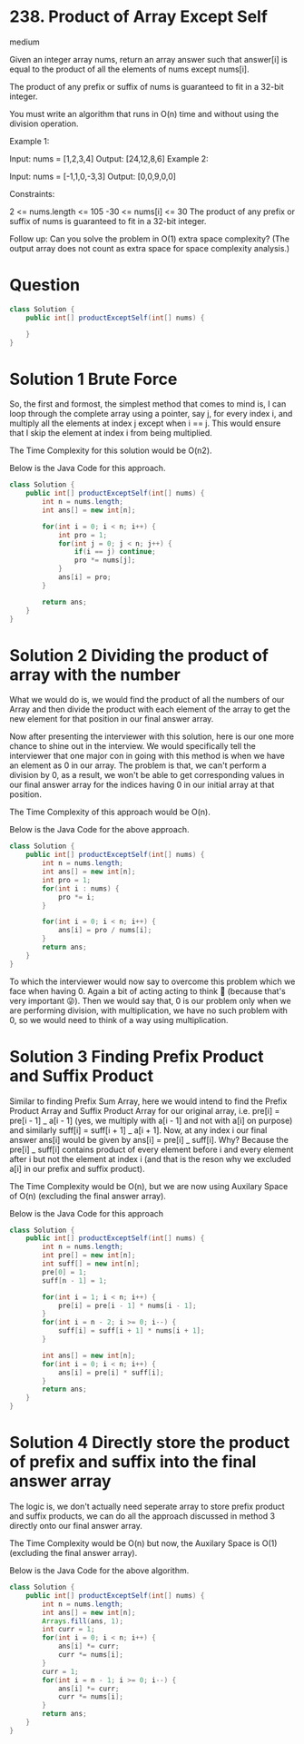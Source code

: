 # 238. Product of Array Except Self

medium

Given an integer array nums, return an array answer such that answer[i] is equal to the product of all the elements of nums except nums[i].

The product of any prefix or suffix of nums is guaranteed to fit in a 32-bit integer.

You must write an algorithm that runs in O(n) time and without using the division operation.

Example 1:

Input: nums = [1,2,3,4]
Output: [24,12,8,6]
Example 2:

Input: nums = [-1,1,0,-3,3]
Output: [0,0,9,0,0]

Constraints:

2 <= nums.length <= 105
-30 <= nums[i] <= 30
The product of any prefix or suffix of nums is guaranteed to fit in a 32-bit integer.

Follow up: Can you solve the problem in O(1) extra space complexity? (The output array does not count as extra space for space complexity analysis.)

# Question

```java
class Solution {
    public int[] productExceptSelf(int[] nums) {

    }
}
```

# Solution 1 Brute Force

So, the first and formost, the simplest method that comes to mind is, I can loop through the complete array using a pointer, say j, for every index i, and multiply all the elements at index j except when i == j. This would ensure that I skip the element at index i from being multiplied.

The Time Complexity for this solution would be O(n2).

Below is the Java Code for this approach.

```java
class Solution {
    public int[] productExceptSelf(int[] nums) {
        int n = nums.length;
        int ans[] = new int[n];

        for(int i = 0; i < n; i++) {
            int pro = 1;
            for(int j = 0; j < n; j++) {
                if(i == j) continue;
                pro *= nums[j];
            }
            ans[i] = pro;
        }

        return ans;
    }
}

```

# Solution 2 Dividing the product of array with the number

What we would do is, we would find the product of all the numbers of our Array and then divide the product with each element of the array to get the new element for that position in our final answer array.

Now after presenting the interviewer with this solution, here is our one more chance to shine out in the interview. We would specifically tell the interviewer that one major con in going with this method is when we have an element as 0 in our array. The problem is that, we can't perform a division by 0, as a result, we won't be able to get corresponding values in our final answer array for the indices having 0 in our initial array at that position.

The Time Complexity of this approach would be O(n).

Below is the Java Code for the above approach.

```java
class Solution {
    public int[] productExceptSelf(int[] nums) {
        int n = nums.length;
        int ans[] = new int[n];
        int pro = 1;
        for(int i : nums) {
            pro *= i;
        }

        for(int i = 0; i < n; i++) {
            ans[i] = pro / nums[i];
        }
        return ans;
    }
}
```

To which the interviewer would now say to overcome this problem which we face when having 0.
Again a bit of acting acting to think 🤔 (because that's very important 😜). Then we would say that, 0 is our problem only when we are performing division, with multiplication, we have no such problem with 0, so we would need to think of a way using multiplication.

# Solution 3 Finding Prefix Product and Suffix Product

Similar to finding Prefix Sum Array, here we would intend to find the Prefix Product Array and Suffix Product Array for our original array, i.e. pre[i] = pre[i - 1] _ a[i - 1] (yes, we multiply with a[i - 1] and not with a[i] on purpose) and similarly suff[i] = suff[i + 1] _ a[i + 1].
Now, at any index i our final answer ans[i] would be given by ans[i] = pre[i] _ suff[i]. Why? Because the pre[i] _ suff[i] contains product of every element before i and every element after i but not the element at index i (and that is the reson why we excluded a[i] in our prefix and suffix product).

The Time Complexity would be O(n), but we are now using Auxilary Space of O(n) (excluding the final answer array).

Below is the Java Code for this approach

```java
class Solution {
    public int[] productExceptSelf(int[] nums) {
        int n = nums.length;
        int pre[] = new int[n];
        int suff[] = new int[n];
        pre[0] = 1;
        suff[n - 1] = 1;

        for(int i = 1; i < n; i++) {
            pre[i] = pre[i - 1] * nums[i - 1];
        }
        for(int i = n - 2; i >= 0; i--) {
            suff[i] = suff[i + 1] * nums[i + 1];
        }

        int ans[] = new int[n];
        for(int i = 0; i < n; i++) {
            ans[i] = pre[i] * suff[i];
        }
        return ans;
    }
}
```

# Solution 4 Directly store the product of prefix and suffix into the final answer array

The logic is, we don't actually need seperate array to store prefix product and suffix products, we can do all the approach discussed in method 3 directly onto our final answer array.

The Time Complexity would be O(n) but now, the Auxilary Space is O(1) (excluding the final answer array).

Below is the Java Code for the above algorithm.

```java
class Solution {
    public int[] productExceptSelf(int[] nums) {
        int n = nums.length;
        int ans[] = new int[n];
        Arrays.fill(ans, 1);
        int curr = 1;
        for(int i = 0; i < n; i++) {
            ans[i] *= curr;
            curr *= nums[i];
        }
        curr = 1;
        for(int i = n - 1; i >= 0; i--) {
            ans[i] *= curr;
            curr *= nums[i];
        }
        return ans;
    }
}
```
